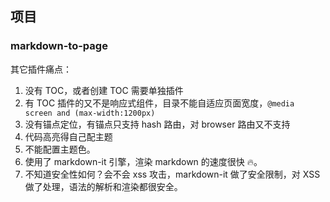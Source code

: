 ## 项目

### markdown-to-page

其它插件痛点：

1. 没有 TOC，或者创建 TOC 需要单独插件
2. 有 TOC 插件的又不是响应式组件，目录不能自适应页面宽度，`@media screen and (max-width:1200px)`
3. 没有锚点定位，有锚点只支持 hash 路由，对 browser 路由又不支持
4. 代码高亮得自己配主题
5. 不能配置主题色。
6. 使用了 markdown-it 引擎，渲染 markdown 的速度很快 🔥。
7. 不知道安全性如何？会不会 xss 攻击，markdown-it 做了安全限制，对 XSS 做了处理，语法的解析和渲染都很安全。
